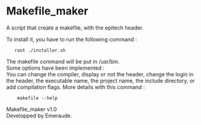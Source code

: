 Makefile_maker
==============

A script that create a makefile, with the epitech header.

To install it, you have to run the following command :

   	   root ./installer.sh

The makefile command will be put in /usr/bin.  
Some options have been implemented :  
You can change the compiler, display or not the header, change the login in the header, the executable name, the project name, the include directory, or add compilation flags. More details with this command :  

    	makefile --help

Makefile_maker v1.0  
Developped by Emeraude.
